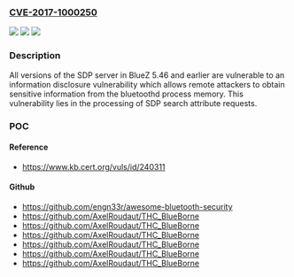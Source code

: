 ### [CVE-2017-1000250](https://cve.mitre.org/cgi-bin/cvename.cgi?name=CVE-2017-1000250)
![](https://img.shields.io/static/v1?label=Product&message=n%2Fa&color=blue)
![](https://img.shields.io/static/v1?label=Version&message=n%2Fa&color=blue)
![](https://img.shields.io/static/v1?label=Vulnerability&message=n%2Fa&color=brighgreen)

### Description

All versions of the SDP server in BlueZ 5.46 and earlier are vulnerable to an information disclosure vulnerability which allows remote attackers to obtain sensitive information from the bluetoothd process memory. This vulnerability lies in the processing of SDP search attribute requests.

### POC

#### Reference
- https://www.kb.cert.org/vuls/id/240311

#### Github
- https://github.com/engn33r/awesome-bluetooth-security
- https://github.com/AxelRoudaut/THC_BlueBorne
- https://github.com/AxelRoudaut/THC_BlueBorne
- https://github.com/AxelRoudaut/THC_BlueBorne
- https://github.com/AxelRoudaut/THC_BlueBorne
- https://github.com/AxelRoudaut/THC_BlueBorne
- https://github.com/AxelRoudaut/THC_BlueBorne

